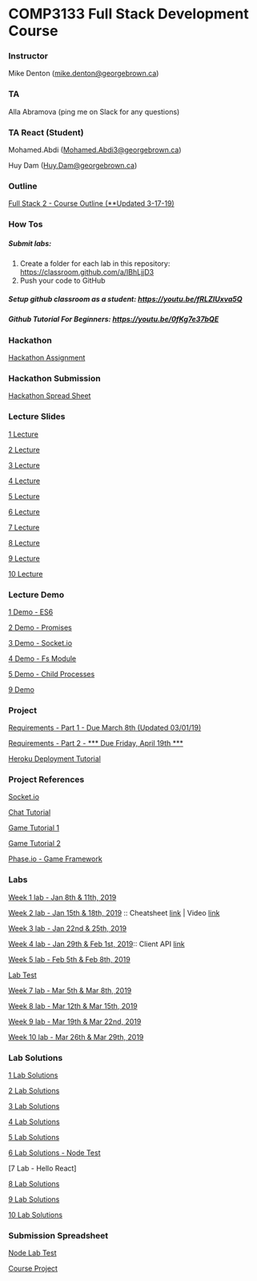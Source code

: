 # COMP3133 Full Stack Development Course

### Instructor
Mike Denton (mike.denton@georgebrown.ca)

### TA
Alla Abramova (ping me on Slack for any questions)

### TA React (Student)
Mohamed.Abdi (Mohamed.Abdi3@georgebrown.ca)

Huy Dam (Huy.Dam@georgebrown.ca)


### Outline
[Full Stack 2 - Course Outline (**Updated 3-17-19)](https://docs.google.com/document/d/1Y_0C2Y8vDZX2H89GH3jPWk_TYN5K-AY3JjbhgXXCCw8/edit?usp=sharing)

### How Tos

##### Submit labs: 
1. Create a folder for each lab in this repository: https://classroom.github.com/a/IBhLjjD3
2. Push your code to GitHub

##### Setup github classroom as a student: https://youtu.be/fRLZIUxva5Q

##### Github Tutorial For Beginners: https://youtu.be/0fKg7e37bQE

### Hackathon
[Hackathon Assignment](https://docs.google.com/document/d/1pD_pXOK-hhpn0A6KHvZjJ9I0toolDN28hYID-GqhfQk/edit?usp=sharing)

### Hackathon Submission
[Hackathon Spread Sheet](https://docs.google.com/spreadsheets/d/1ELnGeGR9UuSp1qs1Jyu5H__ANhmYisehUgSysZi7VSQ/edit?usp=sharing)

### Lecture Slides
[1 Lecture](https://drive.google.com/file/d/1fNjZSnZ5Rj_M6JJROWoVQzw-0G10gQ_x/view?usp=sharing)

[2 Lecture](https://drive.google.com/file/d/1HNCnsC-KzV_MQ2toxaAk2Lhi2t1_89jU/view?usp=sharing)

[3 Lecture](https://drive.google.com/file/d/1pJtjVpUC9PxGHa7hJ6qpMX8ZwFX8K3NU/view?usp=sharing)

[4 Lecture](https://drive.google.com/file/d/10CtLwqBKp6TU3NBmAszM9FzuOYiemFFv/view?usp=sharing)

[5 Lecture](https://drive.google.com/file/d/12Z9YEbhnXa-JFLhev1XVCIPyidh6-Duh/view?usp=sharing)

[6 Lecture](https://drive.google.com/file/d/1OVLuCqI1r0Rif-P_OG_3TDir3VtOEmzB/view?usp=sharing)

[7 Lecture](https://drive.google.com/file/d/1dbxXN992ooDMYz1MGVHBXJrqS3f-80ec/view?usp=sharing)

[8 Lecture](https://drive.google.com/file/d/1uLaXuMI-eFho1WEOYChsE8tymlhaavWx/view?usp=sharing)

[9 Lecture](https://drive.google.com/file/d/1vcCg54NEePSG_VCKQiFvPAeYnxBIM1ye/view?usp=sharing)

[10 Lecture](https://drive.google.com/file/d/1m4nBSlQe8A03DTgImpoQjolkadmTsvbK/view?usp=sharing)

### Lecture Demo

[1 Demo - ES6](https://drive.google.com/file/d/1fBbQ_uolMvWEcpwKzV84rNuqcLCgv2wb/view?usp=sharing)

[2 Demo - Promises](https://drive.google.com/file/d/1kxL_pTi4aensu_5HTLGuUZtMuAwh-4MN/view?usp=sharing)

[3 Demo - Socket.io](https://drive.google.com/file/d/1aXwpFRQOfqfQFLdz0KS0cOdGs-YSwoNz/view?usp=sharing)

[4 Demo - Fs Module](https://drive.google.com/file/d/1RXMbxHMt9ZZ-Yek5wevdGN71_zA_-Ufe/view?usp=sharing)

[5 Demo - Child Processes](https://drive.google.com/file/d/1zHkfo4ZwIs2V-QCypx2UBzqwuKUSmD-D/view?usp=sharing)

[9 Demo](https://drive.google.com/file/d/13iaSwlXBNJq2Fil7f6wu5YEKVi79Yieu/view?usp=sharing)

### Project 
[Requirements - Part 1 - Due March 8th (Updated 03/01/19)](https://docs.google.com/document/d/18kcQY7bMoOGsYkC5Iq7XkQXBskD0YriT9NgTK4od6to/edit?usp=sharing)

[Requirements - Part 2 - *** Due Friday, April 19th *** ](https://drive.google.com/file/d/1J7tgtLU8OBrn3Tmxy55giOl81i5TULgT/view?usp=sharing)

[Heroku Deployment Tutorial](https://drive.google.com/file/d/1x6P4KSk6fVaTLEN0WwyEoRZDKZkWGUgI/view?usp=sharing)

### Project References
[Socket.io](https://socket.io/)

[Chat Tutorial](https://medium.com/@noufel.gouirhate/build-a-simple-chat-app-with-node-js-and-socket-io-ea716c093088)

[Game Tutorial 1](https://phaser.io/news/2017/03/socketio-multiplayer-tutorial)

[Game Tutorial 2](https://hackernoon.com/how-to-build-a-multiplayer-browser-game-4a793818c29b)

[Phase.io - Game Framework](http://phaser.io/)

### Labs

[Week 1 lab - Jan 8th & 11th, 2019](https://drive.google.com/file/d/1sfMYDI1C7qQjV9XsjuoSAuymxpxL-Abf/view?usp=sharing)

[Week 2 lab - Jan 15th & 18th, 2019](https://drive.google.com/file/d/1TJxGDvrF3WZD9WFIKQf9E-znoPGycExz/view?usp=sharing) :: Cheatsheet [link](https://developer.mozilla.org/en-US/docs/Web/JavaScript/Reference/Global_Objects/Array/filter#) | Video [link](https://www.youtube.com/watch?v=AfWYO8t7ed4)

[Week 3 lab - Jan 22nd & 25th, 2019](https://drive.google.com/file/d/1JdIrdoNDEsnvzXMODdcQ0uZai3Quoj7o/view?usp=sharing)

[Week 4 lab - Jan 29th & Feb 1st, 2019](https://docs.google.com/document/d/1sZzmGKvUfTzPKzG2b-ZX7Yd5xLe2CUCSb_MOcRFqLtI/edit?usp=sharing):: Client API [link](https://socket.io/docs/client-api/)

[Week 5 lab - Feb 5th & Feb 8th, 2019](https://docs.google.com/document/d/1OjAMmPcwEQH9auwxzRtRnfD6xs0J2JIIS1j46PfncdA/edit?usp=sharing)

[Lab Test](https://drive.google.com/file/d/1yYzaqU1iIKDRMs-baQ480K-isutZv5AB/view?usp=sharing)

[Week 7 lab - Mar 5th & Mar 8th, 2019](https://drive.google.com/file/d/1F0mCgGe4aCzuCfmmIBwtbpw8fVA_otom/view?usp=sharing)

[Week 8 lab - Mar 12th & Mar 15th, 2019](https://drive.google.com/file/d/1AkBMa1NRRbfcjHA6vtETRWLoAsgcW-uf/view?usp=sharing)

[Week 9 lab - Mar 19th & Mar 22nd, 2019](https://drive.google.com/file/d/1IfSdKbjcwLeNoolS5vgnO2Gpfv7BQqut/view?usp=sharing)

[Week 10 lab - Mar 26th & Mar 29th, 2019](https://drive.google.com/file/d/1fj_DW0DMF0Rg6FnMy5CXMF35Ch-ZWOQG/view?usp=sharing)

### Lab Solutions

[1 Lab Solutions](https://drive.google.com/file/d/1fQzd7Nr45hbosL9j9Li9vNaioqZ8P1nw/view?usp=sharing)

[2 Lab Solutions](https://drive.google.com/file/d/1VDzU5_q9_mHa9qJB2PyJWw6bOt3SMelv/view?usp=sharing)

[3 Lab Solutions](https://drive.google.com/file/d/1gocaT6_5PD6AwBSiOxt4pCIiSmQUhkgH/view?usp=sharing)

[4 Lab Solutions](https://drive.google.com/file/d/1delPsypqj6ac2wxMXOkFkDAyR7GyE76L/view?usp=sharing)

[5 Lab Solutions](https://drive.google.com/file/d/1ApoAwNvh59ZDUcxFeJEcsEQMp7f4gFGj/view?usp=sharing)

[6 Lab Solutions - Node Test](https://drive.google.com/file/d/1t3dGL2lOj4dtO2BmO-cJtIIQqDyBI-gF/view?usp=sharing)

[7 Lab - Hello React]

[8 Lab Solutions](https://drive.google.com/file/d/1kBnM2oeDUJfcx0O1O7C2CS6IGn2igqQZ/view?usp=sharing)

[9 Lab Solutions](https://drive.google.com/file/d/1WWrOqDiDBPrDGlGdb3kRPEuiX5NfOUBq/view?usp=sharing)

[10 Lab Solutions](https://drive.google.com/file/d/1Kz3VtHfoCFJk5zvfR2A1Exy-fFKvYSNw/view?usp=sharing)

### Submission Spreadsheet

[Node Lab Test](https://docs.google.com/spreadsheets/d/1UA5tfzFi0rJE1YCrficCaNuhelJZ5huogU_DYeS8Tms/edit?usp=sharing)

[Course Project](https://docs.google.com/spreadsheets/d/1hqA8X_04zhe9KwUupf-c6t4XhvwSBj2BsmgMk8PFibE/edit?usp=sharing)
